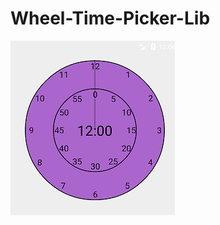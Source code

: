 # Wheel-Time-Picker-Lib
![screenshot1](https://github.com/Yash463/Wheel-Time-Picker-Lib/blob/master/screeshots/Screenshot_15003597721.png)
